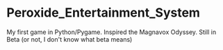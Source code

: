 # Peroxide_Entertainment_System
My first game in Python/Pygame. Inspired the Magnavox Odyssey. Still in Beta (or not, I don't know what beta means)
